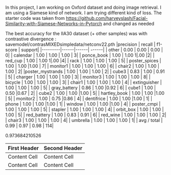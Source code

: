 In this project, I am working on Oxford dataset and doing image retrieval. I am using a Siamese kind of network. I am trying different kind of loss.
The starter code was taken from  https://github.com/harveyslash/Facial-Similarity-with-Siamese-Networks-in-Pytorch and changed as needed

The best accuracy for the IIA30 dataset (+ other samples) was with contrastive divergence : savemodel/contrasMIXEDsimpledata/netconv22.pth
|precision  |  recall | f1-score  | support|
|---------|------|------| ------|
|           other   |   0.00   |   0.00    |  0.00     |    0|
|        calendar   |   1.00   |   1.00    |  1.00     |    3|
|      ponce_book   |   1.00   | 1.00      1|.00         |2|
|         red_cup   |   1.00   | 1.00      1|.00         |4|
|            rack   |   1.00   |   1.00   |   1.00    |     5|
|   poster_spices   |   1.00   | 1.00      |1.00        | 7|
|        monitor1   |    1.00  |   1.00     | 1.00      |   6|
|          chair2   |    1.00   |   1.00     | 1.00       |  2|
|poster_mystrands   |    1.00   |   1.00     | 1.00       |  2|
|           cube3   |    0.83   |   1.00     | 0.91       |  5|
|         charger   |    1.00   |   1.00     | 1.00       |  3|
|        monitor3   |    1.00   |   1.00     | 1.00      |   8|
|         bicycle   |    1.00   |   1.00     | 1.00      |   3|
|          chair1   |    1.00   |   1.00     | 1.00      |   4|
|    extinguisher   |    1.00   |   1.00     | 1.00      |   5|
|    gray_battery   |    0.86   |   1.00      |0.92     |    6|
|           cube1   |    1.00   |   0.50      |0.67     |    2|
|           cube2   |    1.00   |   1.00      |1.00     |    5|
|    hartley_book   |    1.00   |   1.00      |1.00     |    5|
|        monitor2   |    1.00   |   0.75      |0.86    |     4|
|      dentifrice   |    1.00   |   1.00      |1.00    |     1|
|           phone   |    1.00   |   1.00      |1.00    |     1|
|          window   |    1.00   |   1.00      |1.00    |     4|
|     poster_cmpi   |    1.00   |   1.00    |  1.00   |      5|
|         stapler   |    1.00   |   1.00    |  1.00   |      4|
|       orbit_box    |   1.00    |  1.00     | 1.00    |     5|
|    red_battery    |   1.00    |  0.83     | 0.91    |     6|
|       red_wine    |   1.00    |  1.00     | 1.00   |      2|
|         chair3    |   1.00    |  1.00     | 1.00   |      4|
|       umbrella    |   1.00    |  1.00     | 1.00   |      1|
|     avg / total    |   0.99   |   0.97    |  0.98  |     114|

0.973684210526

| First Header  | Second Header |
| ------------- | ------------- |
| Content Cell  | Content Cell  |
| Content Cell  | Content Cell  |

